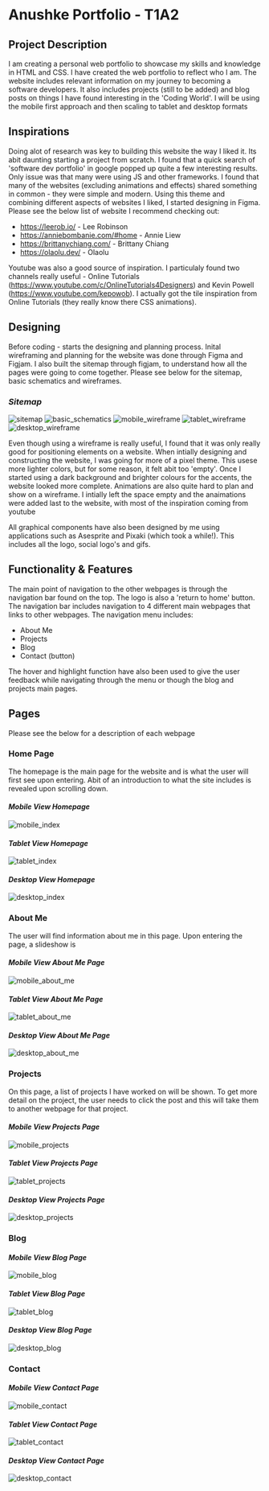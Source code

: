 # **Anushke Portfolio** - T1A2

## **Project Description**
I am creating a personal web portfolio to showcase my skills and knowledge in HTML and CSS. I have created the web portfolio to reflect who I am. The website includes relevant information on my journey to becoming a software developers. It also includes projects (still to be added) and blog posts on things I have found interesting in the 'Coding World'. I will be using the mobile first approach and then scaling to tablet and desktop formats

## **Inspirations**
Doing alot of research was key to building this website the way I liked it. Its abit daunting starting a project from scratch. I found that a quick search of 'software dev portfolio' in google popped up quite a few interesting results. Only issue was that many were using JS and other frameworks. I found that many of the websites (excluding animations and effects) shared something in common - they were simple and modern. Using this theme and combining different aspects of websites I liked, I started designing in Figma. Please see the below list of website I recommend checking out:
- https://leerob.io/ - Lee Robinson
- https://anniebombanie.com/#home - Annie Liew
- https://brittanychiang.com/ - Brittany Chiang
- https://olaolu.dev/ - Olaolu
  
Youtube was also a good source of inspiration. I particulaly found two channels really useful - Online Tutorials (https://www.youtube.com/c/OnlineTutorials4Designers) and Kevin Powell (https://www.youtube.com/kepowob). I actually got the tile inspiration from Online Tutorials (they really know there CSS animations). 



## **Designing**
Before coding - starts the designing and planning process. Inital wireframing and planning for the website was done through Figma and Figjam. I also built the sitemap through figjam, to understand how all the pages were going to come together. Please see below for the sitemap, basic schematics and wireframes.

 ### *Sitemap*
![sitemap](/images/Readme_images/Sitemap.png)
![basic_schematics]()
![mobile_wireframe]()
![tablet_wireframe]()
![desktop_wireframe]()

Even though using a wireframe is really useful, I found that it was only really good for positioning elements on a website. When intially designing and constructing the website, I was going for more of a pixel theme. This usese more lighter colors, but for some reason, it felt abit too 'empty'. Once I started using a dark background and brighter colours for the accents, the website looked more complete. Animations are also quite hard to plan and show on a wireframe. I intially left the space empty and the anaimations were added last to the website, with most of the inspiration coming from youtube  

All graphical components have also been designed by me using applications such as Asesprite and Pixaki (which took a while!). This includes all the logo, social logo's and gifs. 

 ## **Functionality & Features**
The main point of navigation to the other webpages is through the navigation bar found on the top. The logo is also a 'return to home' button. The navigation bar includes navigation to 4 different main webpages that links to other webpages. The navigation menu includes:
- About Me
- Projects
- Blog
- Contact (button)

The hover and highlight function have also been used to give the user feedback while navigating through the menu or though the blog and projects main pages.   

## **Pages**
Please see the below for a description of each webpage

### **Home Page**
The homepage is the main page for the website and is what the user will first see upon entering. Abit of an introduction to what the site includes is revealed upon scrolling down.  

 #### *Mobile View Homepage*
![mobile_index](/images/screenshots/mobile_index.png)
#### *Tablet View Homepage*
![tablet_index](/images/screenshots/tablet_index.png)
#### *Desktop View Homepage*
![desktop_index](/images/screenshots/desktop_index.png)

### **About Me**
The user will find information about me in this page. Upon entering the page, a slideshow is  


 #### *Mobile View About Me Page*
![mobile_about_me]()
 #### *Tablet View About Me Page*
![tablet_about_me]()
 #### *Desktop View About Me Page*
![desktop_about_me](/images/screenshots/desktop_about_me.png)

### **Projects**
On this page, a list of projects I have worked on will be shown. To get more detail on the project, the user needs to click the post and this will take them to another webpage for that project. 

 #### *Mobile View Projects Page*
![mobile_projects](/images/screenshots/mobile_projects.png)
#### *Tablet View Projects Page*
![tablet_projects](/images/screenshots/tablet_projects.png)
#### *Desktop View Projects Page*
![desktop_projects](/images/screenshots/desktop_projects.png)


### **Blog**

#### *Mobile View Blog Page*
![mobile_blog](/images/screenshots/mobile_blog.png)
#### *Tablet View Blog Page*
![tablet_blog](/images/screenshots/tablet_blog.png)
#### *Desktop View Blog Page*
![desktop_blog](/images/screenshots/desktop_blog.png)

### **Contact**

#### *Mobile View Contact Page*
![mobile_contact](/images/screenshots/mobile_contact.png)
#### *Tablet View Contact Page*
![tablet_contact](/images/screenshots/tablet_contact.png)
#### *Desktop View Contact Page*
![desktop_contact](/images/screenshots/desktop_contact.png)